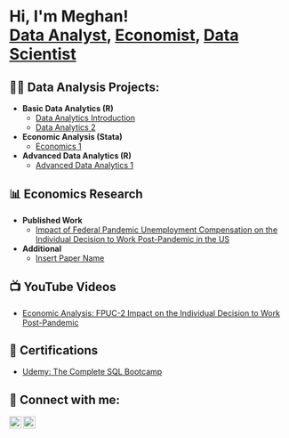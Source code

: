 <h1>Hi, I'm Meghan! <br/><a href="future link here">Data Analyst</a>, <a href="future link here">Economist</a>, <a href="future link here">Data Scientist</a>

<h2>👨‍💻 Data Analysis Projects:</h2>

- <b>Basic Data Analytics (R)</b>
  - [Data Analytics Introduction](https://github.com/joshmadakor1/Algorithms-Practice)
  - [Data Analytics 2](https://github.com/joshmadakor1/Algorithms-Practice)
- <b>Economic Analysis (Stata)</b>
  - [Economics 1](https://github.com/joshmadakor1/4chan-Image-Analysis-Middleware-C964)
- <b>Advanced Data Analytics (R)</b>
  - [Advanced Data Analytics 1](https://github.com/joshmadakor1/Sentinel-Lab)

<h2>📊 Economics Research</h2>

- <b>Published Work</b>
  - [Impact of Federal Pandemic Unemployment Compensation on the Individual Decision to Work Post-Pandemic in the US](https://github.com/joshmadakor1/Package-Delivery-Pathfinding-Algorithm)
- <b>Additional</b>
  - [Insert Paper Name](https://github.com/joshmadakor1/Package-Delivery-Pathfinding-Algorithm)

<h2>📺 YouTube Videos</h2>

- [Economic Analysis: FPUC-2 Impact on the Individual Decision to Work Post-Pandemic](https://www.youtube.com/watch?v=a83ASGn_V_s)

<h2>📄 Certifications</h2>

- [Udemy: The Complete SQL Bootcamp](https://www.youtube.com/@MeghanPartrick)

<h2> 🤳 Connect with me:</h2>

[<img align="left" alt="JoshMadakor | YouTube" width="22px" src="https://cdn.jsdelivr.net/npm/simple-icons@v3/icons/youtube.svg" />][youtube]
[<img align="left" alt="JoshMadakor | LinkedIn" width="22px" src="https://cdn.jsdelivr.net/npm/simple-icons@v3/icons/linkedin.svg" />][linkedin]

[youtube]: https://www.youtube.com/@MeghanPartrick
[linkedin]: https://linkedin.com/in/meghan-partrick

<!--
**joshmadakor1/joshmadakor1** is a ✨ _special_ ✨ repository because its `README.md` (this file) appears on your GitHub profile.

Here are some ideas to get you started:

- 🔭 I’m currently working on ...
- 🌱 I’m currently learning ...
- 👯 I’m looking to collaborate on ...
- 🤔 I’m looking for help with ...
- 💬 Ask me about ...
- 📫 How to reach me: ...
- 😄 Pronouns: ...
- ⚡ Fun fact: ...
-->
